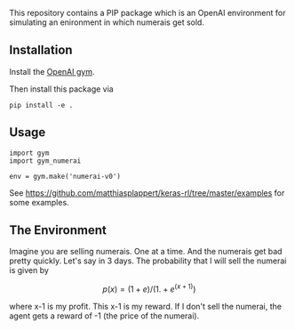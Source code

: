 This repository contains a PIP package which is an OpenAI environment for
simulating an enironment in which numerais get sold.


## Installation

Install the [OpenAI gym](https://gym.openai.com/docs/).

Then install this package via

```
pip install -e .
```

## Usage

```
import gym
import gym_numerai

env = gym.make('numerai-v0')
```

See https://github.com/matthiasplappert/keras-rl/tree/master/examples for some
examples.


## The Environment

Imagine you are selling numerais. One at a time. And the numerais get bad pretty
quickly. Let's say in 3 days. The probability that I will sell the numerai
is given by

$$p(x) = (1+e)/(1. + e^(x+1))$$

where x-1 is my profit. This x-1 is my reward. If I don't sell the
numerai, the agent gets a reward of -1 (the price of the numerai).

